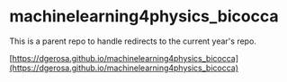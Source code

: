 # machinelearning4physics_bicocca

This is a parent repo to handle redirects to the current year's repo. 

[https://dgerosa.github.io/machinelearning4physics_bicocca](https://dgerosa.github.io/machinelearning4physics_bicocca)
